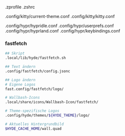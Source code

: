 .zprofile
.zshrc

.config/kitty/current-theme.conf
.config/kitty/kitty.conf

.config/hypr/hypridle.conf
.config/hypr/userprefs.conf
.config/hypr/hyprland.conf
.config/hypr/keybindings.conf

### fastfetch
```bash
## Skript
.local/lib/hyde/fastfetch.sh

## Text ändern
.config/fastfetch/config.jsonc

## Logo ändern
# Eigene Logos
fast.config/fastfetch/logo/

# Wallbash-Icons
.local/share/icons/Wallbash-Icon/fastfetch/

# Theme-spezifische Logos
.config/hyde/themes/${HYDE_THEME}/logo/

# Aktuelles Hintergrundbild
$HYDE_CACHE_HOME/wall.quad
```
